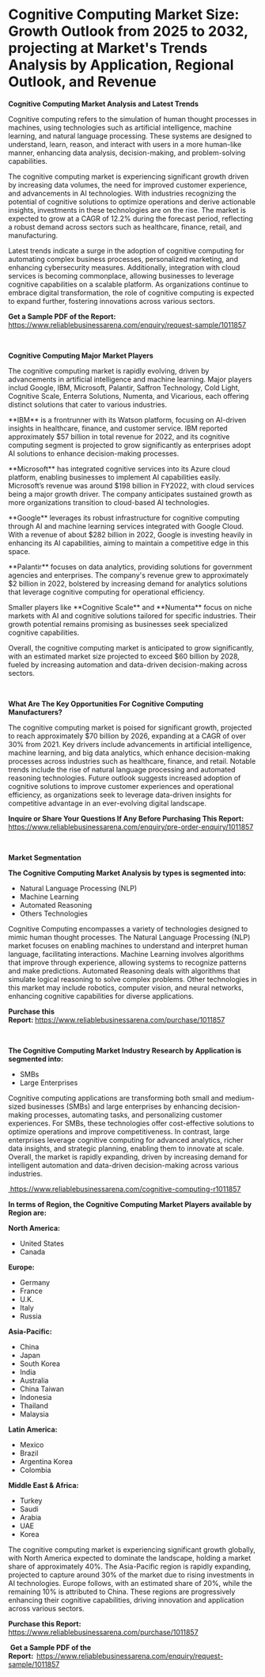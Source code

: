<p><h1>Cognitive Computing Market Size: Growth Outlook from 2025 to 2032, projecting at Market's Trends Analysis by Application, Regional Outlook, and Revenue</h1></p><p><strong>Cognitive Computing Market Analysis and Latest Trends</strong></p>
<p><p>Cognitive computing refers to the simulation of human thought processes in machines, using technologies such as artificial intelligence, machine learning, and natural language processing. These systems are designed to understand, learn, reason, and interact with users in a more human-like manner, enhancing data analysis, decision-making, and problem-solving capabilities.</p><p>The cognitive computing market is experiencing significant growth driven by increasing data volumes, the need for improved customer experience, and advancements in AI technologies. With industries recognizing the potential of cognitive solutions to optimize operations and derive actionable insights, investments in these technologies are on the rise. The market is expected to grow at a CAGR of 12.2% during the forecast period, reflecting a robust demand across sectors such as healthcare, finance, retail, and manufacturing.</p><p>Latest trends indicate a surge in the adoption of cognitive computing for automating complex business processes, personalized marketing, and enhancing cybersecurity measures. Additionally, integration with cloud services is becoming commonplace, allowing businesses to leverage cognitive capabilities on a scalable platform. As organizations continue to embrace digital transformation, the role of cognitive computing is expected to expand further, fostering innovations across various sectors.</p></p>
<p><strong>Get a Sample PDF of the Report:&nbsp;</strong> <a href="https://www.reliablebusinessarena.com/enquiry/request-sample/1011857?utm_campaign=2957&utm_medium=2&utm_source=Github&utm_content=ia&utm_term=17042025&utm_id=cognitive-computing">https://www.reliablebusinessarena.com/enquiry/request-sample/1011857</a></p>
<p>&nbsp;</p>
<p><strong>Cognitive Computing Major Market Players</strong></p>
<p><p>The cognitive computing market is rapidly evolving, driven by advancements in artificial intelligence and machine learning. Major players includ Google, IBM, Microsoft, Palantir, Saffron Technology, Cold Light, Cognitive Scale, Enterra Solutions, Numenta, and Vicarious, each offering distinct solutions that cater to various industries.</p><p>**IBM** is a frontrunner with its Watson platform, focusing on AI-driven insights in healthcare, finance, and customer service. IBM reported approximately $57 billion in total revenue for 2022, and its cognitive computing segment is projected to grow significantly as enterprises adopt AI solutions to enhance decision-making processes.</p><p>**Microsoft** has integrated cognitive services into its Azure cloud platform, enabling businesses to implement AI capabilities easily. Microsoft’s revenue was around $198 billion in FY2022, with cloud services being a major growth driver. The company anticipates sustained growth as more organizations transition to cloud-based AI technologies.</p><p>**Google** leverages its robust infrastructure for cognitive computing through AI and machine learning services integrated with Google Cloud. With a revenue of about $282 billion in 2022, Google is investing heavily in enhancing its AI capabilities, aiming to maintain a competitive edge in this space.</p><p>**Palantir** focuses on data analytics, providing solutions for government agencies and enterprises. The company's revenue grew to approximately $2 billion in 2022, bolstered by increasing demand for analytics solutions that leverage cognitive computing for operational efficiency.</p><p>Smaller players like **Cognitive Scale** and **Numenta** focus on niche markets with AI and cognitive solutions tailored for specific industries. Their growth potential remains promising as businesses seek specialized cognitive capabilities.</p><p>Overall, the cognitive computing market is anticipated to grow significantly, with an estimated market size projected to exceed $60 billion by 2028, fueled by increasing automation and data-driven decision-making across sectors.</p></p>
<p>&nbsp;</p>
<p><strong>What Are The Key Opportunities For Cognitive Computing Manufacturers?</strong></p>
<p><p>The cognitive computing market is poised for significant growth, projected to reach approximately $70 billion by 2026, expanding at a CAGR of over 30% from 2021. Key drivers include advancements in artificial intelligence, machine learning, and big data analytics, which enhance decision-making processes across industries such as healthcare, finance, and retail. Notable trends include the rise of natural language processing and automated reasoning technologies. Future outlook suggests increased adoption of cognitive solutions to improve customer experiences and operational efficiency, as organizations seek to leverage data-driven insights for competitive advantage in an ever-evolving digital landscape.</p></p>
<p><strong>Inquire or Share Your Questions If Any Before Purchasing This Report:</strong> <a href="https://www.reliablebusinessarena.com/enquiry/pre-order-enquiry/1011857?utm_campaign=2957&utm_medium=2&utm_source=Github&utm_content=ia&utm_term=17042025&utm_id=cognitive-computing">https://www.reliablebusinessarena.com/enquiry/pre-order-enquiry/1011857</a></p>
<p>&nbsp;</p>
<p><strong>Market Segmentation</strong></p>
<p><strong>The Cognitive Computing Market Analysis by types is segmented into:</strong></p>
<p><ul><li>Natural Language Processing (NLP)</li><li>Machine Learning</li><li>Automated Reasoning</li><li>Others Technologies</li></ul></p>
<p><p>Cognitive Computing encompasses a variety of technologies designed to mimic human thought processes. The Natural Language Processing (NLP) market focuses on enabling machines to understand and interpret human language, facilitating interactions. Machine Learning involves algorithms that improve through experience, allowing systems to recognize patterns and make predictions. Automated Reasoning deals with algorithms that simulate logical reasoning to solve complex problems. Other technologies in this market may include robotics, computer vision, and neural networks, enhancing cognitive capabilities for diverse applications.</p></p>
<p><strong>Purchase this Report:&nbsp;</strong><a href="https://www.reliablebusinessarena.com/purchase/1011857?utm_campaign=2957&utm_medium=2&utm_source=Github&utm_content=ia&utm_term=17042025&utm_id=cognitive-computing">https://www.reliablebusinessarena.com/purchase/1011857</a></p>
<p>&nbsp;</p>
<p><strong>The Cognitive Computing Market Industry Research by Application is segmented into:</strong></p>
<p><ul><li>SMBs</li><li>Large Enterprises</li></ul></p>
<p><p>Cognitive computing applications are transforming both small and medium-sized businesses (SMBs) and large enterprises by enhancing decision-making processes, automating tasks, and personalizing customer experiences. For SMBs, these technologies offer cost-effective solutions to optimize operations and improve competitiveness. In contrast, large enterprises leverage cognitive computing for advanced analytics, richer data insights, and strategic planning, enabling them to innovate at scale. Overall, the market is rapidly expanding, driven by increasing demand for intelligent automation and data-driven decision-making across various industries.</p></p>
<p><a href="https://www.reliablebusinessarena.com/cognitive-computing-r1011857?utm_campaign=2957&utm_medium=2&utm_source=Github&utm_content=ia&utm_term=17042025&utm_id=cognitive-computing">&nbsp;https://www.reliablebusinessarena.com/cognitive-computing-r1011857</a></p>
<p><strong>In terms of Region, the Cognitive Computing Market Players available by Region are:</strong></p>
<p>
    <p> <strong> North America: </strong>
        <ul>
            <li>United States</li>
            <li>Canada</li>
        </ul>
        </p> 
    <p> <strong> Europe: </strong>
        <ul>
            <li>Germany</li>
            <li>France</li>
            <li>U.K.</li>
            <li>Italy</li>
            <li>Russia</li>
        </ul>
        </p> 
    <p> <strong> Asia-Pacific: </strong>
        <ul>
            <li>China</li>
            <li>Japan</li>
            <li>South Korea</li>
            <li>India</li>
            <li>Australia</li>
            <li>China Taiwan</li>
            <li>Indonesia</li>
            <li>Thailand</li>
            <li>Malaysia</li>
        </ul>
        </p> 
    <p> <strong> Latin America: </strong>
        <ul>
            <li>Mexico</li>
            <li>Brazil</li>
            <li>Argentina Korea</li>
            <li>Colombia</li>
        </ul>
        </p> 
    <p> <strong> Middle East & Africa: </strong>
        <ul>
            <li>Turkey</li>
            <li>Saudi</li>
            <li>Arabia</li>
            <li>UAE</li>
            <li>Korea</li>
        </ul>
    </p>
    </p>
<p><p>The cognitive computing market is experiencing significant growth globally, with North America expected to dominate the landscape, holding a market share of approximately 40%. The Asia-Pacific region is rapidly expanding, projected to capture around 30% of the market due to rising investments in AI technologies. Europe follows, with an estimated share of 20%, while the remaining 10% is attributed to China. These regions are progressively enhancing their cognitive capabilities, driving innovation and application across various sectors.</p></p>
<p><strong>Purchase this Report: </strong><a href="https://www.reliablebusinessarena.com/purchase/1011857?utm_campaign=2957&utm_medium=2&utm_source=Github&utm_content=ia&utm_term=17042025&utm_id=cognitive-computing">https://www.reliablebusinessarena.com/purchase/1011857</a></p>
<p>&nbsp;<strong>Get a Sample PDF of the Report:&nbsp;&nbsp;</strong><a href="https://www.reliablebusinessarena.com/enquiry/request-sample/1011857?utm_campaign=2957&utm_medium=2&utm_source=Github&utm_content=ia&utm_term=17042025&utm_id=cognitive-computing">https://www.reliablebusinessarena.com/enquiry/request-sample/1011857</a></p>
<p><strong></strong></p>
<p><p></p><p></p><p></p></p>